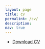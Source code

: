 ```yaml
---
layout: page
title: cv
permalink: /cv/
description:
nav: true
---
```



- [Download CV ](/assets/pdf/resume_malhar3.pdf)


<br>


<object data="{{ site.url }}{{ site.baseurl }}/assets/pdf/resume_malhar3.pdf" width="100%" 
height="600" type="application/pdf"></object>



